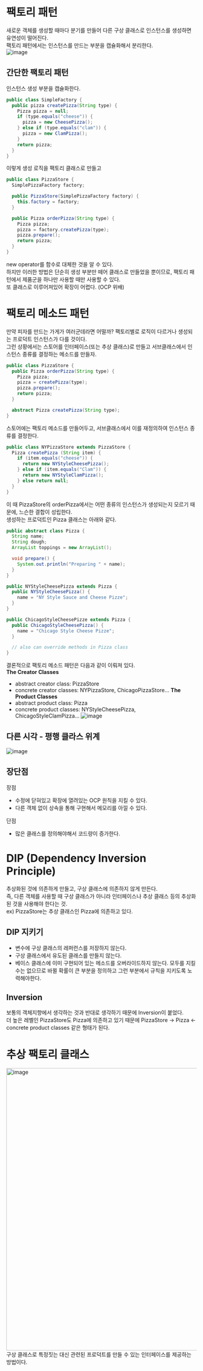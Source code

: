 # 팩토리 패턴
새로운 객체를 생성할 때마다 분기를 만들어 다른 구상 클래스로 인스턴스를 생성하면 유연성이 떨어진다.  
팩토리 패턴에서는 인스턴스를 만드는 부분을 캡슐화해서 분리한다.  
![image](https://github.com/eunjijeon11/Univ_study/assets/61264183/764ded13-832e-4ce6-99e6-983284cb66a7)

## 간단한 팩토리 패턴
인스턴스 생성 부분을 캡슐화한다.
```java
public class SimpleFactory {
  public pizza createPizza(String type) {
    Pizza pizza = null;
    if (type.equals("cheese")) {
      pizza = new CheesePizza();
    } else if (type.equals("clam")) {
      pizza = new ClamPizza();
    }
    return pizza;
  }
}
```
이렇게 생성 로직을 팩토리 클래스로 만들고
```java
public class PizzaStore {
  SimplePizzaFactory factory;

  public PizzaStore(SimplePizzaFactory factory) {
    this.factory = factory;
  }

  public Pizza orderPizza(String type) {
    Pizza pizza;
    pizza = factory.createPizza(type);
    pizza.prepare();
    return pizza;
  }
}
```
new operator를 함수로 대체한 것을 알 수 있다.  
하지만 이러한 방법은 단순히 생성 부분만 떼어 클래스로 만들었을 뿐이므로, 팩토리 패턴에서 제품군을 하나만 사용할 때만 사용할 수 있다.  
또 클래스로 이루어져있어 확장이 어렵다. (OCP 위배)

# 팩토리 메소드 패턴
만약 피자를 만드는 가게가 여러군데라면 어떨까? 팩토리별로 로직이 다르거나 생성되는 프로덕트 인스턴스가 다를 것이다.  
그런 상황에서는 스토어를 인터페이스(또는 추상 클래스)로 만들고 서브클래스에서 인스턴스 종류를 결정하는 메소드를 만들자.  

```java
public class PizzaStore {
  public Pizza orderPizza(String type) {
    Pizza pizza;
    pizza = createPizza(type);
    pizza.prepare();
    return pizza;
  }

  abstract Pizza createPizza(String type);
}
```
스토어에는 팩토리 메소드를 만들어두고, 서브클래스에서 이를 재정의하여 인스턴스 종류를 결정한다.
```java
public class NYPizzaStore extends PizzaStore {
  Pizza createPizza (String item) {
    if (item.equals("cheese")) {
      return new NYStyleCheesePizza();
    } else if (item.equals("Clam")) {
      return new NYStyleClamPizza();
    } else return null;
  }
}
```
이 때 PizzaStore의 orderPizza에서는 어떤 종류의 인스턴스가 생성되는지 모르기 때문에, 느슨한 결합이 성립한다.  
생성하는 프로덕트인 Pizza 클래스는 아래와 같다.
```java
public abstract class Pizza {
  String name;
  String dough;
  ArrayList toppings = new ArrayList();

  void prepare() {
    System.out.println("Preparing " + name);
  }
}

public NYStyleCheesePizza extends Pizza {
  public NYStyleCheesePizza() {
    name = "NY Style Sauce and Cheese Pizze";
  }
}

public ChicagoStyleCheesePizze extends Pizza {
  public ChicagoStyleCheesePizza() {
    name = "Chicago Style Cheese Pizze";
  }

  // also can override methods in Pizza class
}
```
결론적으로 팩토리 메소드 패턴은 다음과 같이 이뤄져 있다.  
**The Creator Classes**
- abstract creator class: PizzaStore
- concrete creator classes: NYPizzaStore, ChicagoPizzaStore...
**The Product Classes**
- abstract product class: Pizza
- concrete product classes: NYStyleCheesePizza, ChicagoStyleClamPizza...
![image](https://github.com/eunjijeon11/Univ_study/assets/61264183/f936c339-0253-47be-a376-d6186a755973)


## 다른 시각 - 평행 클라스 위계
![image](https://github.com/eunjijeon11/Univ_study/assets/61264183/6f37c1ed-96fb-4123-ab80-3aefe1f0b420)

## 장단점
장점
- 수정에 닫혀있고 확장에 열려있는 OCP 원칙을 지킬 수 있다.
- 다른 객체 없이 상속을 통해 구현해서 메모리를 아낄 수 있다.

단점
- 많은 클래스를 정의해야해서 코드량이 증가한다.

# DIP (Dependency Inversion Principle)
추상화된 것에 의존하게 만들고, 구상 클래스에 의존하지 않게 만든다.  
즉, 다른 객체를 사용할 때 구상 클래스가 아니라 인터페이스나 추상 클래스 등의 추상화된 것을 사용해야 한다는 것.  
ex) PizzaStore는 추상 클래스인 Pizza에 의존하고 있다.

## DIP 지키기
- 변수에 구상 클래스의 레퍼런스를 저장하지 않는다.
- 구상 클래스에서 유도된 클래스를 만들지 않는다.
- 베이스 클래스에 이미 구현되어 있는 메소드를 오버라이드하지 않는다.
모두를 지킬 수는 없으므로 바뀔 확률이 큰 부분을 정의하고 그런 부분에서 규칙을 지키도록 노력해야한다.

## Inversion
보통의 객체지향에서 생각하는 것과 반대로 생각하기 때문에 Inversion이 붙었다.  
더 높은 레벨인 PizzaStore도 Pizza에 의존하고 있기 때문에 PizzaStore -> Pizza <- concrete product classes 같은 형태가 된다.  

# 추상 팩토리 클래스
<img width="748" alt="image" src="https://github.com/eunjijeon11/Univ_study/assets/61264183/710e8c7b-56b3-4527-b075-1aa47c30498b">
구상 클래스로 특정짓는 대신 관련된 프로덕트를 만들 수 있는 인터페이스를 제공하는 방법이다.
